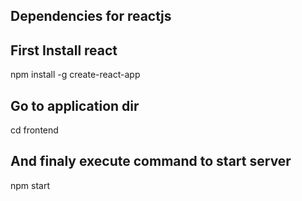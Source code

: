 ## Dependencies for reactjs

## First Install react
npm install -g create-react-app

## Go to application dir 
cd frontend

## And finaly execute command to start server

npm start

